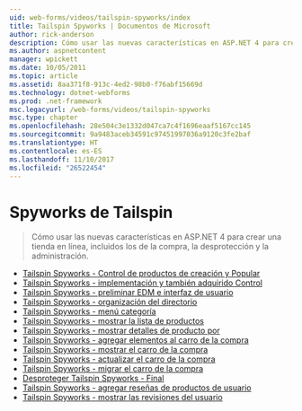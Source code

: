 ```yaml
---
uid: web-forms/videos/tailspin-spyworks/index
title: Tailspin Spyworks | Documentos de Microsoft
author: rick-anderson
description: Cómo usar las nuevas características en ASP.NET 4 para crear una tienda en línea, incluidos los de la compra, la desprotección y la administración.
ms.author: aspnetcontent
manager: wpickett
ms.date: 10/05/2011
ms.topic: article
ms.assetid: 8aa371f8-913c-4ed2-98b0-f76abf15669d
ms.technology: dotnet-webforms
ms.prod: .net-framework
msc.legacyurl: /web-forms/videos/tailspin-spyworks
msc.type: chapter
ms.openlocfilehash: 28e504c3e1332d047ca7c4f1696eaaf5167cc145
ms.sourcegitcommit: 9a9483aceb34591c97451997036a9120c3fe2baf
ms.translationtype: HT
ms.contentlocale: es-ES
ms.lasthandoff: 11/10/2017
ms.locfileid: "26522454"
---
```

<a name="tailspin-spyworks"></a>Spyworks de Tailspin
====================
> Cómo usar las nuevas características en ASP.NET 4 para crear una tienda en línea, incluidos los de la compra, la desprotección y la administración.


- [Tailspin Spyworks - Control de productos de creación y Popular](tailspin-spyworks-creating-and-using-the-popular-products-control.md)
- [Tailspin Spyworks - implementación y también adquirido Control](tailspin-spyworks-implementing-and-using-the-also-purchased-control.md)
- [Tailspin Spyworks - preliminar EDM e interfaz de usuario](tailspin-spyworks-intro-ui-and-edm.md)
- [Tailspin Spyworks - organización del directorio](tailspin-spyworks-directory-organization.md)
- [Tailspin Spyworks - menú categoría](tailspin-spyworks-category-menu.md)
- [Tailspin Spyworks - mostrar la lista de productos](tailspin-spyworks-display-the-product-list.md)
- [Tailspin Spyworks - mostrar detalles de producto por](tailspin-spyworks-display-per-product-details.md)
- [Tailspin Spyworks - agregar elementos al carro de la compra](tailspin-spyworks-adding-items-to-the-shopping-cart.md)
- [Tailspin Spyworks - mostrar el carro de la compra](tailspin-spyworks-display-shopping-cart.md)
- [Tailspin Spyworks - actualizar el carro de la compra](tailspin-spyworks-update-the-shopping-cart.md)
- [Tailspin Spyworks - migrar el carro de la compra](tailspin-spyworks-migrate-the-shopping-cart.md)
- [Desproteger Tailspin Spyworks - Final](tailspin-spyworks-final-check-out.md)
- [Tailspin Spyworks - agregar reseñas de productos de usuario](tailspin-spyworks-adding-user-product-reviews.md)
- [Tailspin Spyworks - mostrar las revisiones del usuario](tailspin-spyworks-displaying-user-reviews.md)
